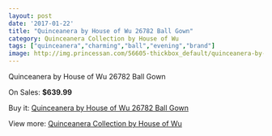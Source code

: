 ```yaml
---
layout: post
date: '2017-01-22'
title: "Quinceanera by House of Wu 26782 Ball Gown"
category: Quinceanera Collection by House of Wu
tags: ["quinceanera","charming","ball","evening","brand"]
image: http://img.princessan.com/56605-thickbox_default/quinceanera-by-house-of-wu-26782-ball-gown.jpg
---
```

Quinceanera by House of Wu 26782 Ball Gown

On Sales: **$639.99**
<a href="https://www.princessan.com/en/quinceanera-collection-by-house-of-wu/17649-quinceanera-by-house-of-wu-26782-ball-gown.html"><amp-img layout="responsive" width="600" height="600" src="//img.princessan.com/56605-thickbox_default/quinceanera-by-house-of-wu-26782-ball-gown.jpg" alt="Quinceanera by House of Wu 26782 Ball Gown 0" /></a>
<a href="https://www.princessan.com/en/quinceanera-collection-by-house-of-wu/17649-quinceanera-by-house-of-wu-26782-ball-gown.html"><amp-img layout="responsive" width="600" height="600" src="//img.princessan.com/56608-thickbox_default/quinceanera-by-house-of-wu-26782-ball-gown.jpg" alt="Quinceanera by House of Wu 26782 Ball Gown 1" /></a>
<a href="https://www.princessan.com/en/quinceanera-collection-by-house-of-wu/17649-quinceanera-by-house-of-wu-26782-ball-gown.html"><amp-img layout="responsive" width="600" height="600" src="//img.princessan.com/56607-thickbox_default/quinceanera-by-house-of-wu-26782-ball-gown.jpg" alt="Quinceanera by House of Wu 26782 Ball Gown 2" /></a>
<a href="https://www.princessan.com/en/quinceanera-collection-by-house-of-wu/17649-quinceanera-by-house-of-wu-26782-ball-gown.html"><amp-img layout="responsive" width="600" height="600" src="//img.princessan.com/56606-thickbox_default/quinceanera-by-house-of-wu-26782-ball-gown.jpg" alt="Quinceanera by House of Wu 26782 Ball Gown 3" /></a>

Buy it: [Quinceanera by House of Wu 26782 Ball Gown](https://www.princessan.com/en/quinceanera-collection-by-house-of-wu/17649-quinceanera-by-house-of-wu-26782-ball-gown.html "Quinceanera by House of Wu 26782 Ball Gown")

View more: [Quinceanera Collection by House of Wu](https://www.princessan.com/en/52-quinceanera-collection-by-house-of-wu "Quinceanera Collection by House of Wu")